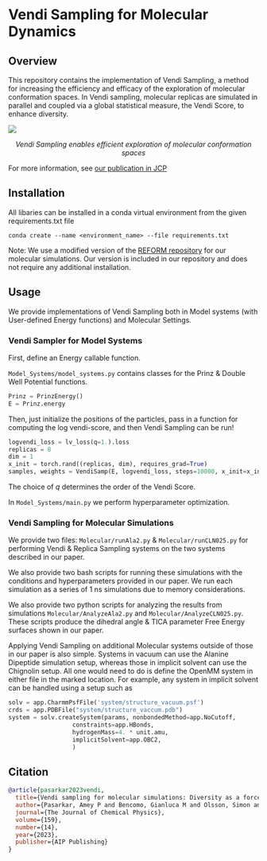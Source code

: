 # Vendi Sampling for Molecular Dynamics

## Overview

This repository contains the implementation of Vendi Sampling, a method for 
increasing the efficiency and efficacy of the exploration of molecular conformation spaces. In Vendi sampling, molecular replicas are simulated in parallel and coupled via a global statistical measure, the Vendi Score, to enhance diversity.

![](PrinzPotential.gif)

<p align="center">
<em>Vendi Sampling enables efficient exploration of molecular conformation spaces</em>
</p>

For more information, see [our publication in JCP](https://pubs.aip.org/aip/jcp/article/159/14/144108/2916208/Vendi-sampling-for-molecular-simulations-Diversity)

## Installation

All libaries can be installed in a conda virtual environment from the given requirements.txt file

```
conda create --name <environment_name> --file requirements.txt
```

Note: We use a modified version of the [REFORM repository](https://github.com/noegroup/reform/tree/master) for our molecular simulations. Our version is included in our repository and does not require any additional installation. 

## Usage

We provide implementations of Vendi Sampling both in Model systems (with User-defined Energy functions) and Molecular Settings. 

### Vendi Sampler for Model Systems

First, define an Energy callable function.

`Model_Systems/model_systems.py` contains classes for the Prinz & Double Well Potential functions. 

```python
Prinz = PrinzEnergy()
E = Prinz.energy
```

Then, just initialize the positions of the particles, pass in a function for computing the log vendi-score, and then Vendi Sampling can be run!

```python
logvendi_loss = lv_loss(q=1.).loss
replicas = 8
dim = 1
x_init = torch.rand((replicas, dim), requires_grad=True) 
samples, weights = VendiSamp(E, logvendi_loss, steps=10000, x_init=x_init)
```

The choice of $q$ determines the order of the Vendi Score. 

In `Model_Systems/main.py` we perform hyperparameter optimization. 

### Vendi Sampling for Molecular Simulations

We provide two files: `Molecular/runAla2.py` & `Molecular/runCLN025.py` for performing Vendi & Replica Sampling systems on the two systems described in our paper.

We also provide two bash scripts for running these simulations with the conditions and hyperparameters provided in our paper. We run each simulation as a series of 1 ns simulations due to memory considerations. 

We also provide two python scripts for analyzing the results from simulations `Molecular/AnalyzeAla2.py` and `Molecular/AnalyzeCLN025.py`. These scripts produce the dihedral angle & TICA parameter Free Energy surfaces shown in our paper. 

Applying Vendi Sampling on additional Molecular systems outside of those in our paper is also simple. Systems in vacuum can use the Alanine Dipeptide simulation setup, whereas those in implicit solvent can use the Chignolin setup. All one would need to do is define the OpenMM system in either file in the marked location. For example, any system in implicit solvent can be handled using a setup such as 

```python
solv = app.CharmmPsfFile('system/structure_vacuum.psf')
crds = app.PDBFile("system/structure_vaccum.pdb")
system = solv.createSystem(params, nonbondedMethod=app.NoCutoff,
                  constraints=app.HBonds,
                  hydrogenMass=4. * unit.amu,
                  implicitSolvent=app.OBC2,
                  )
```

## Citation 

```bibtex
@article{pasarkar2023vendi,
  title={Vendi sampling for molecular simulations: Diversity as a force for faster convergence and better exploration},
  author={Pasarkar, Amey P and Bencomo, Gianluca M and Olsson, Simon and Dieng, Adji Bousso},
  journal={The Journal of Chemical Physics},
  volume={159},
  number={14},
  year={2023},
  publisher={AIP Publishing}
}
```
